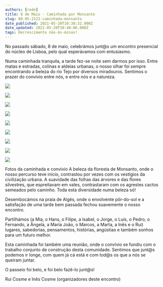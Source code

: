 ```yaml
---
authors: [rede]
title: 8 de Maio - Caminhada por Monsanto
slug: 08-05-2121-caminhada-monsanto
date_published: 2021-05-20T10:38:32.000Z
date_updated: 2021-05-20T10:40:06.000Z
tags: Decrescimento não-às-minas!
---
```

No passado sábado, 8 de maio, celebrámos junt@s um encontro presencial do núcleo de Lisboa, pelo qual esperávamos com entusiasmo.

Numa caminhada tranquila, a tarde fez-se noite sem darmos por isso. Entre matas e estradas, colinas e aldeias urbanas, o nosso olhar foi sempre encontrando a beleza do rio Tejo por diversos miradouros. Sentimos o prazer do convívio entre nós, e entre nós e a natureza.

![](/content/images/2021/05/DSC_0611-1.JPG)

![](/content/images/2021/05/2021-05-08-18.25.36-1.jpg)

![](/content/images/2021/05/2021-05-08-18.00.40-1.jpg)

![](/content/images/2021/05/2021-05-08-17.59.42-1.jpg)

![](/content/images/2021/05/2021-05-08-17.57.17-1.jpg)

![](/content/images/2021/05/2021-05-08-16.19.42-1.jpg)

![](/content/images/2021/05/20-1.jpeg)

![](/content/images/2021/05/19-1.jpeg)

![](/content/images/2021/05/P1180526.JPG)

Fotos da caminhada e convivio
A beleza da floresta de Monsanto, onde o nosso percurso teve início, contrastou por vezes com os vestígios da civilização urbana. A suavidade das folhas das árvores e das flores silvestres, que espreitavam em vales, contrastaram com os agrestes cactos semeados pelo caminho. Toda esta diversidade numa beleza só!

Desembocámos na praia de Algés, onde o envolvente pôr-do-sol e a satisfação de uma tarde bem passada fechou suavemente o nosso encontro.

Partilhámos (a Mia, o Hans, o Filipe, a Isabel, o Jorge, o Luís, o Pedro, o Fernando, a Ângela, a Maria João, o Marcos, a Marta, a Inês e o Rui) lugares, sabedorias, pensamentos, histórias, angústias e também sonhos para um futuro melhor.

Esta caminhada foi também uma reunião, onde o convívio se fundiu com o trabalho conjunto de construção desta comunidade. Sentimos que junt@s podemos ir longe, com quem já cá está e com tod@s os que a nós se queiram juntar.

O passeio foi belo, e foi belo fazê-lo junt@s!

Rui Cosme e Inês Cosme (organizadores deste encontro)
